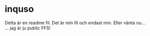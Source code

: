 inquso
======
Detta är en readme fil.
Det är min fil och endast min.
Eller vänta nu...   
... jag är ju public FFS!

